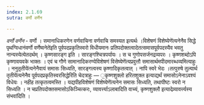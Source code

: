 ```yaml
---
index: 2.1.69
sutra: वर्णो वर्णेन

---
```

_वर्णो वर्णेन_ - वर्णो । समानाधिकरणेन वर्णवाचिना वर्णवाचि समस्यत इत्यर्थः ।विशेषणं विशेष्येणे॑त्यनेनैव सिद्धे पृथग्विधानंवर्णो वर्णेष्वनेते॑इति पूर्वपदप्रकृतिस्वरो विधीयमानः प्रतिपदोक्तत्वादेतत्समासपूर्वपदस्यैव भवतु नान्यस्येत्येतदर्थम् । कृष्णसारङ्ग इति । सारङ्गश्चित्रपर्यायः । स च गुणोपसर्जनद्रव्यपरः । कृष्णशब्दोऽपि कृष्णावयवके भाक्तः । एवं च गौणे सामानादिकरण्येविशेषणं विसेष्येणे॑त्यप्रवुत्तौ समासार्थमपीदमारब्धव्यमित्याहुः । ननुतृतीये॑त्यनेनैवायं समासः सिध्यति, सारङ्गत्वस्य कृष्णादिकृतत्वात् । नापि स्वरे भेदः ।तत्पुरुषे तुल्यार्थ तृतीये॑त्यनेनैव पूर्वपदप्रकृतिस्वरसिद्धेरिति चेदत्राहुः — ॒कृष्णशुक्लो हरितशुक्ल इत्याद्यर्थं समासोऽनेनाऽवश्यं विधेयः । नहीह तत्कृतत्वमस्ति । यद्यपीहविशेषणं विशेष्येणे॑त्यनेन समासः सिध्यति, तथापीष्टः स्वरो न सिध्यति । न चप्रतिपदोक्तसमासोऽकिञ्चित्करः, व्यावर्त्त्याऽलाबादिति वाच्यं, कृष्णशुक्लौ इत्यादेव्र्यावर्त्त्यस्य संभवा॑दिति ।